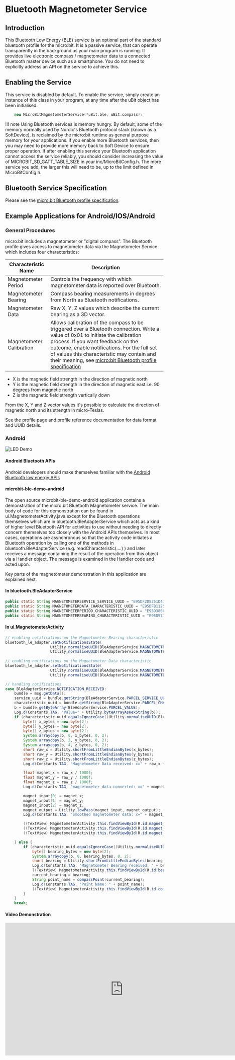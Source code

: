# Bluetooth Magnetometer Service

## Introduction

This Bluetooth Low Energy (BLE) service is an optional part of the standard bluetooth profile for the micro:bit. It is a passive service, that can operate transparently in the background as your main program is running. It provides live electronic compass / magnetometer data to a connected Bluetooth master device such as a smartphone. You do not need to explicitly address an API on the service to achieve this.

## Enabling the Service

This service is disabled by default. To enable the service, simply create an instance of this class in your program, at any time after the uBit object has been initialised:

```cpp
    new MicroBitMagnetometerService(*uBit.ble, uBit.compass);    
```

!!! note
    Using Bluetooth services is memory hungry. By default, some of the memory normally used by Nordic's Bluetooth protocol stack (known as a SoftDevice), is reclaimed by the micro:bit runtime as general purpose memory for your applications. if you enable more Bluetooth services, then you may need to provide more memory back to Soft Device to ensure proper operation. If after enabling this service your Bluetooth application cannot access the service reliably, you should consider increasing the value of MICROBIT_SD_GATT_TABLE_SIZE in your inc/MicroBitConfig.h. The more service you add, the larger this will need to be, up to the limit defined in MicroBitConfig.h.

## Bluetooth Service Specification

 Please see the [micro:bit Bluetooth profile specification](https://lancaster-university.github.io/microbit-docs/resources/bluetooth/bluetooth_profile.html).

## Example Applications for Android/IOS/Android

### General Procedures

micro:bit includes a magnetometer or "digital compass". The Bluetooth profile gives access to magnetometer data via the Magnetometer Service which includes four characteristics:

| **Characteristic Name** | **Description** |
| --- | --- |
| Magnetometer Period | Controls the frequency with which magnetometer data is reported over Bluetooth. |
| Magnetometer Bearing | Compass bearing measurements in degrees from North as Bluetooth notifications. |
| Magnetometer Data | Raw X, Y, Z values which describe the current bearing as a 3D vector. |
| Magnetometer Calibration | Allows calibration of the compass to be triggered over a Bluetooth connection. Write a value of 0x01 to initiate the calibration process. If you want feedback on the outcome, enable notifications. For the full set of values this characteristic may contain and their meaning, see [micro:bit Bluetooth profile specification](../resources/bluetooth/bluetooth_profile.html) |


* X is the magnetic field strength in the direction of magnetic north
* Y is the magnetic field strength in the direction of magnetic east i.e. 90 degrees from magnetic north
* Z is the magnetic field strength vertically down 

From the X, Y and Z vector values it's possible to calculate the direction of magnetic north and its strength in micro-Teslas.

See the profile page and profile reference documentation for data format and UUID details.

### Android

<img src="../../resources/bluetooth/magnetometer_icon.png" alt="LED Demo">

#### Android Bluetooth APIs

Android developers should make themselves familiar with the [Android Bluetooth low energy APIs](http://developer.android.com/guide/topics/connectivity/bluetooth-le.html)

#### microbit-ble-demo-android

The open source microbit-ble-demo-android application contains a demonstration of the micro:bit Bluetooth Magnetometer service. The main body of code for this demonstration can be found in ui.MagnetometerActivity.java except for the Bluetooth operations themselves which are in bluetooth.BleAdapterService which acts as a kind of higher level Bluetooth API for activities to use without needing to directly concern themselves too closely with the Android APIs themselves. In most cases, operations are asynchronous so that the activity code initiates a Bluetooth operation by calling one of the methods in bluetooth.BleAdapterService (e.g. readCharacteristic(....) ) and later receives a message containing the result of the operation from this object via a Handler object. The message is examined in the Handler code and acted upon.

Key parts of the magnetometer demonstration in this application are explained next.

#### In bluetooth.BleAdapterService

``` java
public static String MAGNETOMETERSERVICE_SERVICE_UUID = "E95DF2D8251D470AA062FA1922DFA9A8";
public static String MAGNETOMETERDATA_CHARACTERISTIC_UUID = "E95DFB11251D470AA062FA1922DFA9A8";
public static String MAGNETOMETERPERIOD_CHARACTERISTIC_UUID = "E95D386C251D470AA062FA1922DFA9A8";
public static String MAGNETOMETERBEARING_CHARACTERISTIC_UUID = "E95D9715251D470AA062FA1922DFA9A8";
```

#### In ui.MagnetometerActivity

``` java
// enabling notifications on the Magnetometer Bearing characteristic
bluetooth_le_adapter.setNotificationsState(
                    Utility.normaliseUUID(BleAdapterService.MAGNETOMETERSERVICE_SERVICE_UUID), 
                    Utility.normaliseUUID(BleAdapterService.MAGNETOMETERBEARING_CHARACTERISTIC_UUID), true)
                    
// enabling notifications on the Magnetometer Data characteristic
bluetooth_le_adapter.setNotificationsState(
                    Utility.normaliseUUID(BleAdapterService.MAGNETOMETERSERVICE_SERVICE_UUID), 
                    Utility.normaliseUUID(BleAdapterService.MAGNETOMETERDATA_CHARACTERISTIC_UUID), true)                    
```

``` java
// handling notifications
case BleAdapterService.NOTIFICATION_RECEIVED:
    bundle = msg.getData();
    service_uuid = bundle.getString(BleAdapterService.PARCEL_SERVICE_UUID);
    characteristic_uuid = bundle.getString(BleAdapterService.PARCEL_CHARACTERISTIC_UUID);
    b = bundle.getByteArray(BleAdapterService.PARCEL_VALUE);
    Log.d(Constants.TAG, "Value=" + Utility.byteArrayAsHexString(b));
    if (characteristic_uuid.equalsIgnoreCase((Utility.normaliseUUID(BleAdapterService.MAGNETOMETERDATA_CHARACTERISTIC_UUID)))) {
        byte[] x_bytes = new byte[2];
        byte[] y_bytes = new byte[2];
        byte[] z_bytes = new byte[2];
        System.arraycopy(b, 0, x_bytes, 0, 2);
        System.arraycopy(b, 2, y_bytes, 0, 2);
        System.arraycopy(b, 4, z_bytes, 0, 2);
        short raw_x = Utility.shortFromLittleEndianBytes(x_bytes);
        short raw_y = Utility.shortFromLittleEndianBytes(y_bytes);
        short raw_z = Utility.shortFromLittleEndianBytes(z_bytes);
        Log.d(Constants.TAG, "Magnetometer Data received: x=" + raw_x + " y=" + raw_y + " z=" + raw_z);

        float magnet_x = raw_x / 1000f;
        float magnet_y = raw_y / 1000f;
        float magnet_z = raw_z / 1000f;
        Log.d(Constants.TAG, "magnetometer data converted: x=" + magnet_x + " y=" + magnet_y + " z=" + magnet_z);

        magnet_input[0] = magnet_x;
        magnet_input[1] = magnet_y;
        magnet_input[2] = magnet_z;
        magnet_output = Utility.lowPass(magnet_input, magnet_output);
        Log.d(Constants.TAG, "Smoothed magnetometer data: x=" + magnet_output[0] + " y=" + magnet_output[1] + " z=" + magnet_output[2]);

        ((TextView) MagnetometerActivity.this.findViewById(R.id.magnet_x)).setText("X: " + String.format("%.3f", magnet_output[0]));
        ((TextView) MagnetometerActivity.this.findViewById(R.id.magnet_y)).setText("Y: " + String.format("%.3f", magnet_output[1]));
        ((TextView) MagnetometerActivity.this.findViewById(R.id.magnet_z)).setText("Z: " + String.format("%.3f", magnet_output[2]));

    } else {
        if (characteristic_uuid.equalsIgnoreCase((Utility.normaliseUUID(BleAdapterService.MAGNETOMETERBEARING_CHARACTERISTIC_UUID)))) {
            byte[] bearing_bytes = new byte[2];
            System.arraycopy(b, 0, bearing_bytes, 0, 2);
            short bearing = Utility.shortFromLittleEndianBytes(bearing_bytes);
            Log.d(Constants.TAG, "Magnetometer Bearing received: " + bearing);
            ((TextView) MagnetometerActivity.this.findViewById(R.id.bearing)).setText(bearing + " degrees");
            current_bearing = bearing;
            String point_name = compassPoint(current_bearing);
            Log.d(Constants.TAG, "Point Name: " + point_name);
            ((TextView) MagnetometerActivity.this.findViewById(R.id.compass_point)).setText(point_name);
        }
    }
    break;
```
#### Video Demonstration

<iframe src="https://player.vimeo.com/video/162990270" width="750" height="422" frameborder="0" webkitallowfullscreen mozallowfullscreen allowfullscreen></iframe> 


